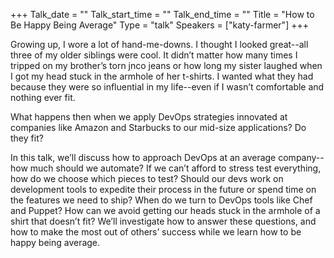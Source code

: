 +++
Talk_date = ""
Talk_start_time = ""
Talk_end_time = ""
Title = "How to Be Happy Being Average"
Type = "talk"
Speakers = ["katy-farmer"]
+++

Growing up, I wore a lot of hand-me-downs. I thought I looked great--all three of my older siblings were cool. It didn’t matter how many times I tripped on my brother’s torn jnco jeans or how long my sister laughed when I got my head stuck in the armhole of her t-shirts. I wanted what they had because they were so influential in my life--even if I wasn’t comfortable and nothing ever fit.

What happens then when we apply DevOps strategies innovated at companies like Amazon and Starbucks to our mid-size applications? Do they fit? 

In this talk, we’ll discuss how to approach DevOps at an average company--how much should we automate? If we can’t afford to stress test everything, how do we choose which pieces to test? Should our devs work on development tools to expedite their process in the future or spend time on the features we need to ship? When do we turn to DevOps tools like Chef and Puppet? How can we avoid getting our heads stuck in the armhole of a shirt that doesn’t fit? We’ll investigate how to answer these questions, and how to make the most out of others’ success while we learn how to be happy being average.